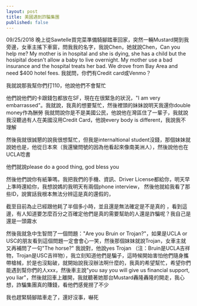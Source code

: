 ```yaml
---
layout: post
title: 美國遇到詐騙集團
published: false
---
```


09/25/2018
晚上從Sawtelle買完菜準備騎腳踏車回家，突然一輛Mustard開到我旁邊，女車主搖下車窗，問我我的名字，我說Chen，她就說Chen，Can you help me? My mother is in hospital and she is dying, she has a child but the hosipital doesn't allow a baby to live overnight. My mother use a bad insurance and the hospital treats her bad. We drove from Bay Area and need $400 hotel fees. 我就問，你們有Credit card或Venmo？

我就說那我幫你們打110，他說他們不會幫忙

他們說他們的卡跟錢包都放在SF，現在在很緊急的狀況，"I am very embarrassed"。我就說，我真的想要幫忙，然後裡頭的妹妹說明天我還你double money作為酬勞
我就問說你是不是美國公民，他說他在灣區住了一輩子，我就說我沒聽過有人在美國沒用Credit Card，他說every body is different，我說我不理解

然後我就很誠懇的說我很想幫忙，但我是internaltional student沒錢，那個妹妹就說她也是，他從日本來（我還蠻問號的因為他看起來像南美洲人），然後說他也在UCLA唸書

他們就說please do a good thing, god bless you

然後他們說你有紙筆嗎，我把我們的手機、資訊、Driver License都給你，明天早上準時還給你，我想說媽的我明天有兩個phone interview，
然後他就給我看了那些ID，說實話我根本無法分辨這是真的還假的，

截至目前為止已經跟他耗了半個多小時，並且還是無法確定是不是真的
，看到這邊，有人知道要怎麼百分之百確定他們是真的需要幫助的人還是詐騙呢？我自己是還是一頭霧水


然後我就急中生智問了一個問題："Are you Bruin or Trojan?"，如果是UCLA or USC的朋友看到這個問題一定會會心一笑，然後那個妹妹就說Trojan，女車主就又再補問了一句"The horse?" 我說對，他說yes Trojan （注：Bruin是UCLA吉祥物，Trojan是USC吉祥物），我立刻知道他們是騙子，這時候開始害怕他們隨身攜帶槍械，於是也沒點破，就開始說我沒辦法啊什麼的，我真的希望幫忙，希望你們能遇到幫你們的人xxx，然後車主說"you say you will give us financial support, you liar"，然後就回車上離開，我就聽著她那台Mustard轟隆轟隆的開走，我心想，詐騙集團真的賺錢，看他們感覺撈了不少

我也趕緊騎腳踏車走了，還好沒事，嚇死

<!-- more -->
